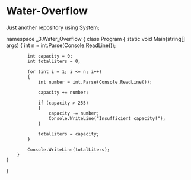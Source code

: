 # Water-Overflow
Just another repository
using System;

namespace _3.Water_Overflow
{
    class Program
    {
        static void Main(string[] args)
        {
            int n = int.Parse(Console.ReadLine());

            int capacity = 0;
            int totalLiters = 0;

            for (int i = 1; i <= n; i++)
            {
                int number = int.Parse(Console.ReadLine());

                capacity += number;

                if (capacity > 255)
                {
                    capacity -= number;
                    Console.WriteLine("Insufficient capacity!");
                }

                totalLiters = capacity;
            }

            Console.WriteLine(totalLiters);
        }
    }
}
